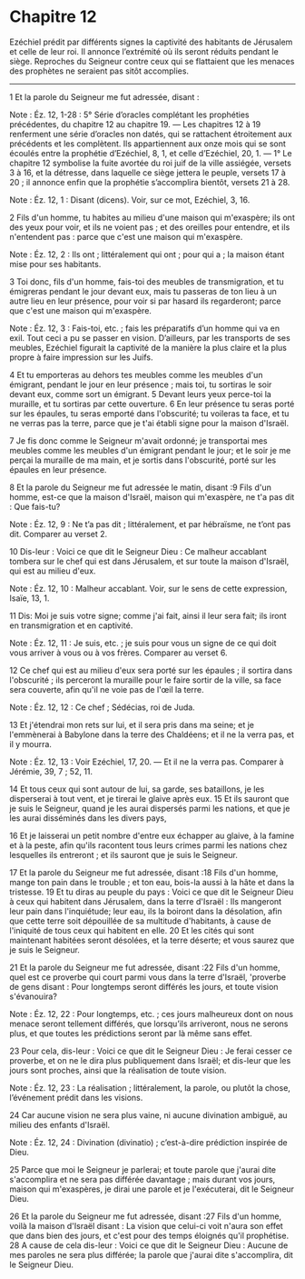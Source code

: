 # Chapitre 12

Ezéchiel prédit par différents signes la captivité des habitants de Jérusalem et celle de leur roi.
Il annonce l’extrémité où ils seront réduits pendant le siège.
Reproches du Seigneur contre ceux qui se flattaient que les menaces des prophètes ne seraient pas sitôt accomplies.

***

1 Et la parole du Seigneur me fut adressée, disant :

<span class="bible-note">Note : </span> Éz. 12, 1-28 : 5° Série d’oracles complétant les prophéties précédentes, du chapitre 12 au chapitre 19. ― Les chapitres 12 à 19 renferment une série d’oracles non datés, qui se rattachent étroitement aux précédents et les complètent. Ils appartiennent aux onze mois qui se sont écoulés entre la prophétie d’Ezéchiel, 8, 1, et celle d’Ezéchiel, 20, 1. ― 1° Le chapitre 12 symbolise la fuite avortée du roi juif de la ville assiégée, versets 3 à 16, et la détresse, dans laquelle ce siège jettera le peuple, versets 17 à 20 ; il annonce enfin que la prophétie s’accomplira bientôt, versets 21 à 28.

<span class="bible-note">Note : </span> Éz. 12, 1 : Disant (dicens). Voir, sur ce mot, Ezéchiel, 3, 16.


2 Fils d'un homme, tu habites au milieu d'une maison qui m'exaspère; ils ont des yeux pour voir, et ils ne voient pas ; et des oreilles pour entendre, et ils n'entendent pas : parce que c'est une maison qui m'exaspère.

<span class="bible-note">Note : </span> Éz. 12, 2 : Ils ont ; littéralement qui ont ; pour qui a ; la maison étant mise pour ses habitants.

3 Toi donc, fils d'un homme, fais-toi des meubles de transmigration, et tu émigreras pendant le jour devant eux, mais tu passeras de ton lieu à un autre lieu en leur présence, pour voir si par hasard ils regarderont; parce que c'est une maison qui m'exaspère.

<span class="bible-note">Note : </span> Éz. 12, 3 : Fais-toi, etc. ; fais les préparatifs d’un homme qui va en exil. Tout ceci a pu se passer en vision. D’ailleurs, par les transports de ses meubles, Ezéchiel figurait la captivité de la manière la plus claire et la plus propre à faire impression sur les Juifs.

4 Et tu emporteras au dehors tes meubles comme les meubles d'un émigrant, pendant le jour en leur présence ; mais toi, tu sortiras le soir devant eux, comme sort un émigrant. 5 Devant leurs yeux perce-toi la muraille, et tu sortiras par cette ouverture. 6 En leur présence tu seras porté sur les épaules, tu seras emporté dans l'obscurité; tu voileras ta face, et tu ne verras pas la terre, parce que je t'ai établi signe pour la maison d'Israël.


7 Je fis donc comme le Seigneur m'avait ordonné; je transportai mes meubles comme les meubles d'un émigrant pendant le jour; et le soir je me perçai la muraille de ma main, et je sortis dans l'obscurité, porté sur les épaules en leur présence.


8 Et la parole du Seigneur me fut adressée le matin, disant :9 Fils d'un homme, est-ce que la maison d'Israël, maison qui m'exaspère, ne t'a pas dit : Que fais-tu?

<span class="bible-note">Note : </span> Éz. 12, 9 : Ne t’a pas dit ; littéralement, et par hébraïsme, ne t’ont pas dit. Comparer au verset 2.

10 Dis-leur : Voici ce que dit le Seigneur Dieu : Ce malheur accablant tombera sur le chef qui est dans Jérusalem, et sur toute la maison d'Israël, qui est au milieu d'eux.

<span class="bible-note">Note : </span> Éz. 12, 10 : Malheur accablant. Voir, sur le sens de cette expression, Isaïe, 13, 1.


11 Dis: Moi je suis votre signe; comme j'ai fait, ainsi il leur sera fait; ils iront en transmigration et en captivité.

<span class="bible-note">Note : </span> Éz. 12, 11 : Je suis, etc. ; je suis pour vous un signe de ce qui doit vous arriver à vous ou à vos frères. Comparer au verset 6.

12 Ce chef qui est au milieu d'eux sera porté sur les épaules ; il sortira dans l'obscurité ; ils perceront la muraille pour le faire sortir de la ville, sa face sera couverte, afin qu'il ne voie pas de l'œil la terre.

<span class="bible-note">Note : </span> Éz. 12, 12 : Ce chef ; Sédécias, roi de Juda.


13 Et j'étendrai mon rets sur lui, et il sera pris dans ma seine; et je l'emmènerai à Babylone dans la terre des Chaldéens; et il ne la verra pas, et il y mourra.

<span class="bible-note">Note : </span> Éz. 12, 13 : Voir Ezéchiel, 17, 20. ― Et il ne la verra pas. Comparer à Jérémie, 39, 7 ; 52, 11.


14 Et tous ceux qui sont autour de lui, sa garde, ses bataillons, je les disperserai à tout vent, et je tirerai le glaive après eux. 15 Et ils sauront que je suis le Seigneur, quand je les aurai dispersés parmi les nations, et que je les aurai disséminés dans les divers pays,


16 Et je laisserai un petit nombre d'entre eux échapper au glaive, à la famine et à la peste, afin qu'ils racontent tous leurs crimes parmi les nations chez lesquelles ils entreront ; et ils sauront que je suis le Seigneur.


17 Et la parole du Seigneur me fut adressée, disant :18 Fils d'un homme, mange ton pain dans le trouble ; et ton eau, bois-la aussi à la hâte et dans la tristesse. 19 Et tu diras au peuple du pays : Voici ce que dit le Seigneur Dieu à ceux qui habitent dans Jérusalem, dans la terre d'Israël : Ils mangeront leur pain dans l'inquiétude; leur eau, ils la boiront dans la désolation, afin que cette terre soit dépouillée de sa multitude d'habitants, à cause de l'iniquité de tous ceux qui habitent en elle. 20 Et les cités qui sont maintenant habitées seront désolées, et la terre déserte; et vous saurez que je suis le Seigneur.


21 Et la parole du Seigneur me fut adressée, disant :22 Fils d'un homme, quel est ce proverbe qui court parmi vous dans la terre d'Israël, 'proverbe de gens disant : Pour longtemps seront différés les jours, et toute vision s'évanouira?

<span class="bible-note">Note : </span> Éz. 12, 22 : Pour longtemps, etc. ; ces jours malheureux dont on nous menace seront tellement différés, que lorsqu’ils arriveront, nous ne serons plus, et que toutes les prédictions seront par là même sans effet.

23 Pour cela, dis-leur : Voici ce que dit le Seigneur Dieu : Je ferai cesser ce proverbe, et on ne le dira plus publiquement dans Israël; et dis-leur que les jours sont proches, ainsi que la réalisation de toute vision.

<span class="bible-note">Note : </span> Éz. 12, 23 : La réalisation ; littéralement, la parole, ou plutôt la chose, l’événement prédit dans les visions.

24 Car aucune vision ne sera plus vaine, ni aucune divination ambiguë, au milieu des enfants d'Israël.

<span class="bible-note">Note : </span> Éz. 12, 24 : Divination (divinatio) ; c’est-à-dire prédiction inspirée de Dieu.

25 Parce que moi le Seigneur je parlerai; et toute parole que j'aurai dite s'accomplira et ne sera pas différée davantage ; mais durant vos jours, maison qui m'exaspères, je dirai une parole et je l'exécuterai, dit le Seigneur Dieu.


26 Et la parole du Seigneur me fut adressée, disant :27 Fils d'un homme, voilà la maison d'Israël disant : La vision que celui-ci voit n'aura son effet que dans bien des jours, et c'est pour des temps éloignés qu'il prophétise. 28 A cause de cela dis-leur : Voici ce que dit le Seigneur Dieu : Aucune de mes paroles ne sera plus différée; la parole que j'aurai dite s'accomplira, dit le Seigneur Dieu.

